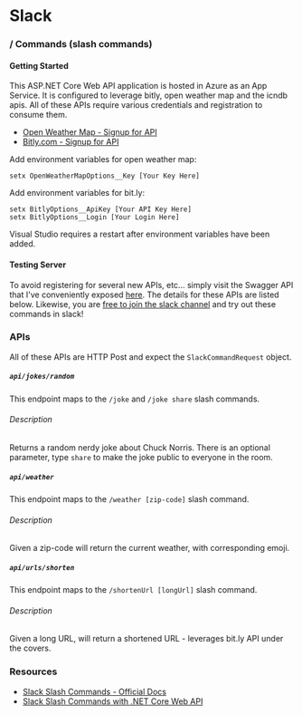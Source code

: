 # Slack
### / Commands (slash commands)

#### Getting Started

This ASP.NET Core Web API application is hosted in Azure as an App Service. It is configured to leverage bitly, open weather map and the icndb apis. All of these APIs require various credentials and registration to consume them.

 - [Open Weather Map - Signup for API](https://home.openweathermap.org/users/sign_up)
 - [Bitly.com - Signup for API](https://bitly.com/a/sign_up)

Add environment variables for open weather map:

```
setx OpenWeatherMapOptions__Key [Your Key Here]
```

Add environment variables for bit.ly:

```
setx BitlyOptions__ApiKey [Your API Key Here]
setx BitlyOptions__Login [Your Login Here]
```

Visual Studio requires a restart after environment variables have been added. 

#### Testing Server

To avoid registering for several new APIs, etc... simply visit the Swagger API that I've conveniently exposed [here](https://slack-slashcommands.azurewebsites.net/swagger). The details for these APIs are listed below. Likewise, you are [free to join the slack channel](http://bit.ly/2TYia6g) and try out these commands in slack!

### APIs

All of these APIs are HTTP Post and expect the `SlackCommandRequest` object.

##### `api/jokes/random`

This endpoint maps to the `/joke` and `/joke share` slash commands.

###### Description

Returns a random nerdy joke about Chuck Norris. There is an optional parameter, type `share` to make the joke public to everyone in the room.

##### `api/weather`

This endpoint maps to the `/weather [zip-code]` slash command.

###### Description

Given a zip-code will return the current weather, with corresponding emoji.

##### `api/urls/shorten`

This endpoint maps to the `/shortenUrl [longUrl]` slash command.

###### Description

Given a long URL, will return a shortened URL - leverages bit.ly API under the covers.

### Resources

 - [Slack Slash Commands - Official Docs](https://api.slack.com/slash-commands)
 - [Slack Slash Commands with .NET Core Web API](https://medium.com/@scottmichaellandau/slack-slash-commands-with-net-core-web-api-a71395db7504)
